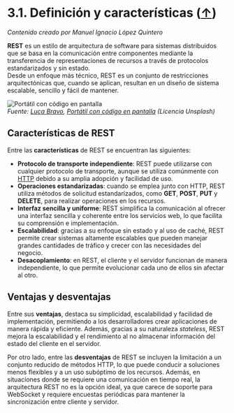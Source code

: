 # 3.1. Definición y características ([↑](README.md))

_Contenido creado por Manuel Ignacio López Quintero_

**REST** es un estilo de arquitectura de software para sistemas distribuidos que se basa en la comunicación entre componentes mediante la transferencia de representaciones de recursos a través de protocolos estandarizados y sin estado.  
Desde un enfoque más técnico, REST es un conjunto de restricciones arquitectónicas que, cuando se aplican, resultan en un diseño de sistema escalable, sencillo y fácil de mantener.

![Portátil con código en pantalla](resources/image-31-unsplash-luca-bravo-XJXWbfSo2f0.jpg)  
*Fuente: [Luca Bravo](https://unsplash.com/@lucabravo), [Portátil con código en pantalla](https://unsplash.com/photos/XJXWbfSo2f0) (Licencia Unsplash)*  

## Características de REST

Entre las **características** de REST se encuentran las siguientes:

- **Protocolo de transporte independiente**: REST puede utilizarse con cualquier protocolo de transporte, aunque se utiliza comúnmente con [HTTP](#http) debido a su amplia adopción y facilidad de uso.
- **Operaciones estandarizadas**: cuando se emplea junto con HTTP, REST utiliza métodos de solicitud estandarizados, como **GET**, **POST**, **PUT** y **DELETE**, para realizar operaciones en los recursos.
- **Interfaz sencilla y uniforme**: REST simplifica la comunicación al ofrecer una interfaz sencilla y coherente entre los servicios web, lo que facilita su comprensión e implementación.
- **Escalabilidad**: gracias a su enfoque sin estado y al uso de caché, REST permite crear sistemas altamente escalables que pueden manejar grandes cantidades de tráfico y crecer con las necesidades del negocio.
- **Desacoplamiento**: en REST, el cliente y el servidor funcionan de manera independiente, lo que permite evolucionar cada uno de ellos sin afectar al otro.

## Ventajas y desventajas

Entre sus **ventajas**, destaca su simplicidad, escalabilidad y facilidad de implementación, permitiendo a los desarrolladores crear aplicaciones de manera rápida y eficiente. Además, gracias a su naturaleza *stateless*, REST mejora la escalabilidad y el rendimiento al no almacenar información del estado del cliente en el servidor.

Por otro lado, entre las **desventajas** de REST se incluyen la limitación a un conjunto reducido de métodos HTTP, lo que puede conducir a soluciones menos flexibles y a un uso subóptimo de los recursos. Además, en situaciones donde se requiere una comunicación en tiempo real, la arquitectura REST no es la opción ideal, ya que carece de soporte para WebSocket y requiere encuestas periódicas para mantener la sincronización entre cliente y servidor.
